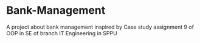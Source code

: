 # Bank-Management
A project about bank management inspired by Case study assignment 9 of OOP in SE of branch IT Engineering in SPPU
